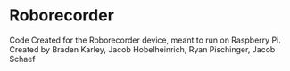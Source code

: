 # Roborecorder
Code Created for the Roborecorder device, meant to run on Raspberry Pi.
Created by Braden Karley, Jacob Hobelheinrich, Ryan Pischinger, Jacob Schaef
